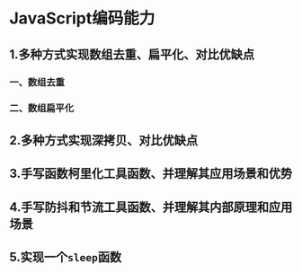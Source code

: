 # JavaScript编码能力

## 1.多种方式实现数组去重、扁平化、对比优缺点

### 一、数组去重



### 二、数组扁平化

## 2.多种方式实现深拷贝、对比优缺点

## 3.手写函数柯里化工具函数、并理解其应用场景和优势

## 4.手写防抖和节流工具函数、并理解其内部原理和应用场景

## 5.实现一个`sleep`函数

